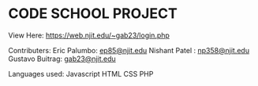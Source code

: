 <h1> CODE SCHOOL PROJECT </h1>

View Here: https://web.njit.edu/~gab23/login.php

Contributers:
Eric Palumbo: ep85@njit.edu
Nishant Patel : np358@njit.edu
Gustavo Buitrag: gab23@njit.edu

Languages used: 
Javascript
HTML
CSS
PHP